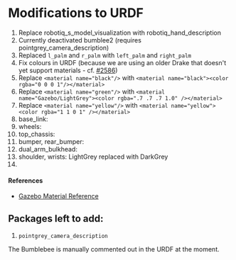 # Modifications to URDF

1. Replace robotiq_s_model_visualization with robotiq_hand_description
2. Currently deactivated bumblee2 (requires pointgrey_camera_description)
3. Replaced ``l_palm`` and ``r_palm`` with ``left_palm`` and ``right_palm``
4. Fix colours in URDF (because we are using an older Drake that doesn't yet support materials - cf. [#2586](https://github.com/RobotLocomotion/drake/pull/2586))
  1. Replace ``<material name="black"/>`` with ``<material name="black"><color rgba="0 0 0 1"/></material>``
  2. Replace ``<material name="green"/>`` with ``<material name="Gazebo/LightGrey"><color rgba=".7 .7 .7 1.0" /></material>``
  3. Replace ``<material name="yellow"/>`` with ``<material name="yellow"><color rgba="1 1 0 1" /></material>``
  4. base_link: <material name="black"><color rgba="0 0 0 0" /></material>
  5. wheels: <material name="Gazebo/DarkGrey"><color rgba=".175 .175 .175 1.0" /></material>
  6. top_chassis: <material name="Gazebo/DarkYellow"><color rgba=".7 .7 0 1" /></material>
  7. bumper, rear_bumper: <material name="black"><color rgba="0 0 0 0" /></material>
  8. dual_arm_bulkhead: <material name="Gazebo/DarkGrey"><color rgba=".175 .175 .175 1.0" /></material>
  9. shoulder, wrists: LightGrey replaced with DarkGrey <material name="Gazebo/DarkGrey"><color rgba=".175 .175 .175 1.0" /></material>
  10. <material name="Gazebo/LightGrey"><color rgba=".7 .7 .7 1.0" /></material>

#### References

* [Gazebo Material Reference](https://bitbucket.org/osrf/gazebo/src/73fae73d688a67241403ed58636f5da0fd72e314/media/materials/scripts/gazebo.material?at=default&fileviewer=file-view-default)


## Packages left to add:

1. ``pointgrey_camera_description``

The Bumblebee is manually commented out in the URDF at the moment.
